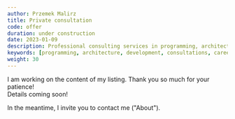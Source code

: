 ```yaml
---
author: Przemek Malirz
title: Private consultation
code: offer
duration: under construction
date: 2023-01-09
description: Professional consulting services in programming, architecture, and development and career support 
keywords: [programming, architecture, development, consultations, career, java]
weight: 30
---
```

I am working on the content of my listing. Thank you so much for your patience!\
Details coming soon!

In the meantime, I invite you to contact me ("About").
